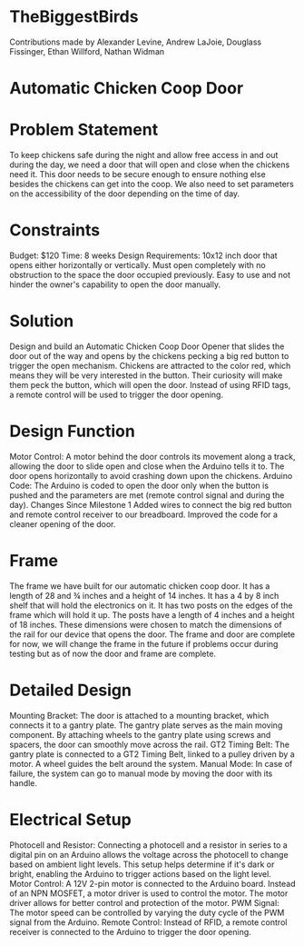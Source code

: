 # TheBiggestBirds

Contributions made by Alexander Levine, Andrew LaJoie, Douglass Fissinger, Ethan Willford, Nathan Widman

# Automatic Chicken Coop Door
# Problem Statement
To keep chickens safe during the night and allow free access in and out during the day, we need a door that will open and close when the chickens need it. This door needs to be secure enough to ensure nothing else besides the chickens can get into the coop. We also need to set parameters on the accessibility of the door depending on the time of day.

# Constraints
Budget: $120
Time: 8 weeks
Design Requirements:
10x12 inch door that opens either horizontally or vertically.
Must open completely with no obstruction to the space the door occupied previously.
Easy to use and not hinder the owner's capability to open the door manually.
# Solution
Design and build an Automatic Chicken Coop Door Opener that slides the door out of the way and opens by the chickens pecking a big red button to trigger the open mechanism. Chickens are attracted to the color red, which means they will be very interested in the button. Their curiosity will make them peck the button, which will open the door. Instead of using RFID tags, a remote control will be used to trigger the door opening.

# Design Function
Motor Control: A motor behind the door controls its movement along a track, allowing the door to slide open and close when the Arduino tells it to. The door opens horizontally to avoid crashing down upon the chickens.
Arduino Code: The Arduino is coded to open the door only when the button is pushed and the parameters are met (remote control signal and during the day).
Changes Since Milestone 1
Added wires to connect the big red button and remote control receiver to our breadboard.
Improved the code for a cleaner opening of the door.

# Frame
The frame we have built for our automatic chicken coop door. It has a length of 28 and ¾ inches and a height of 14 inches. It has a 4 by 8 inch shelf that will hold the electronics on it. It has two posts on the edges of the frame which will hold it up. The posts have a length of 4 inches and a height of 18 inches. These dimensions were chosen to match the dimensions of the rail for our device that opens the door. The frame and door are complete for now, we will change the frame in the future if problems occur during testing but as of now the door and frame are complete.

# Detailed Design
Mounting Bracket: The door is attached to a mounting bracket, which connects it to a gantry plate. The gantry plate serves as the main moving component. By attaching wheels to the gantry plate using screws and spacers, the door can smoothly move across the rail.
GT2 Timing Belt: The gantry plate is connected to a GT2 Timing Belt, linked to a pulley driven by a motor. A wheel guides the belt around the system.
Manual Mode: In case of failure, the system can go to manual mode by moving the door with its handle.

# Electrical Setup
Photocell and Resistor: Connecting a photocell and a resistor in series to a digital pin on an Arduino allows the voltage across the photocell to change based on ambient light levels. This setup helps determine if it's dark or bright, enabling the Arduino to trigger actions based on the light level.
Motor Control: A 12V 2-pin motor is connected to the Arduino board. Instead of an NPN MOSFET, a motor driver is used to control the motor. The motor driver allows for better control and protection of the motor.
PWM Signal: The motor speed can be controlled by varying the duty cycle of the PWM signal from the Arduino.
Remote Control: Instead of RFID, a remote control receiver is connected to the Arduino to trigger the door opening.
